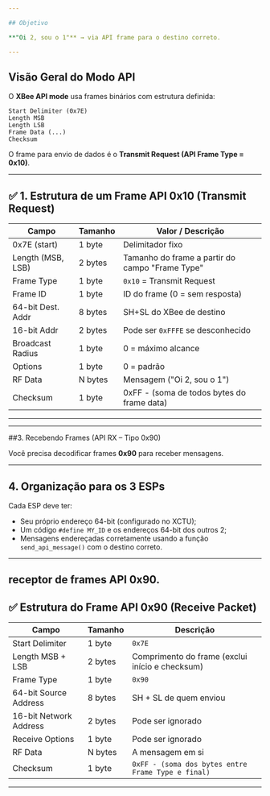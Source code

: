 ```yaml
---

## Objetivo

**"Oi 2, sou o 1"** → via API frame para o destino correto.

---
```


## Visão Geral do Modo API

O **XBee API mode** usa frames binários com estrutura definida:

```
Start Delimiter (0x7E)
Length MSB
Length LSB
Frame Data (...)
Checksum
```

O frame para envio de dados é o **Transmit Request (API Frame Type = 0x10)**.

---

## ✅ 1. Estrutura de um Frame API 0x10 (Transmit Request)

| Campo             | Tamanho | Valor / Descrição                               |
| ----------------- | ------- | ----------------------------------------------- |
| 0x7E (start)      | 1 byte  | Delimitador fixo                                |
| Length (MSB, LSB) | 2 bytes | Tamanho do frame a partir do campo "Frame Type" |
| Frame Type        | 1 byte  | `0x10` = Transmit Request                       |
| Frame ID          | 1 byte  | ID do frame (0 = sem resposta)                  |
| 64-bit Dest. Addr | 8 bytes | SH+SL do XBee de destino                        |
| 16-bit Addr       | 2 bytes | Pode ser `0xFFFE` se desconhecido               |
| Broadcast Radius  | 1 byte  | 0 = máximo alcance                              |
| Options           | 1 byte  | 0 = padrão                                      |
| RF Data           | N bytes | Mensagem ("Oi 2, sou o 1")                      |
| Checksum          | 1 byte  | 0xFF - (soma de todos bytes do frame data)      |

---


---

##3. Recebendo Frames (API RX – Tipo 0x90)

Você precisa decodificar frames **0x90** para receber mensagens.

---

## 4. Organização para os 3 ESPs

Cada ESP deve ter:

* Seu próprio endereço 64-bit (configurado no XCTU);
* Um código `#define MY_ID` e os endereços 64-bit dos outros 2;
* Mensagens endereçadas corretamente usando a função `send_api_message()` com o destino correto.

---

**receptor de frames API 0x90**.
---

## ✅ Estrutura do Frame API 0x90 (Receive Packet)

| Campo                  | Tamanho | Descrição                                          |
| ---------------------- | ------- | -------------------------------------------------- |
| Start Delimiter        | 1 byte  | `0x7E`                                             |
| Length MSB + LSB       | 2 bytes | Comprimento do frame (exclui início e checksum)    |
| Frame Type             | 1 byte  | `0x90`                                             |
| 64-bit Source Address  | 8 bytes | SH + SL de quem enviou                             |
| 16-bit Network Address | 2 bytes | Pode ser ignorado                                  |
| Receive Options        | 1 byte  | Pode ser ignorado                                  |
| RF Data                | N bytes | A mensagem em si                                   |
| Checksum               | 1 byte  | `0xFF - (soma dos bytes entre Frame Type e final)` |

---

